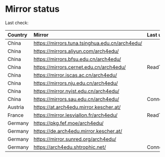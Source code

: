 <script src="./time.js"></script>
# Mirror status
Last check: <script type="text/javascript">localize(1754673700.6898298);</script>

|Country|Mirror|Last update|
|:------|:-----|:----------|
|China|https://mirrors.tuna.tsinghua.edu.cn/arch4edu/|<script type="text/javascript">localize(1754636099);</script>|
|China|https://mirrors.aliyun.com/arch4edu/|<script type="text/javascript">localize(1754636099);</script>|
|China|https://mirrors.bfsu.edu.cn/arch4edu/|<script type="text/javascript">localize(1754636099);</script>|
|China|https://mirrors.cernet.edu.cn/arch4edu/|ReadTimeout|
|China|https://mirror.iscas.ac.cn/arch4edu/|<script type="text/javascript">localize(1754636099);</script>|
|China|https://mirrors.nju.edu.cn/arch4edu/|<script type="text/javascript">localize(1754592748);</script>|
|China|https://mirror.nyist.edu.cn/arch4edu/|<script type="text/javascript">localize(1754636099);</script>|
|China|https://mirrors.sau.edu.cn/arch4edu/|ConnectionError|
|Austria|https://at.arch4edu.mirror.kescher.at/|<script type="text/javascript">localize(1754636099);</script>|
|France|https://mirror.lesviallon.fr/arch4edu/|ReadTimeout|
|Germany|https://pkg.fef.moe/arch4edu/|<script type="text/javascript">localize(1754636099);</script>|
|Germany|https://de.arch4edu.mirror.kescher.at/|<script type="text/javascript">localize(1754636099);</script>|
|Germany|https://mirror.sunred.org/arch4edu/|<script type="text/javascript">localize(1754636099);</script>|
|Germany|https://arch4edu.shtrophic.net/|ConnectionError|

<script src="./tablefilter/tablefilter.js"></script>
<script src="./table.js"></script>